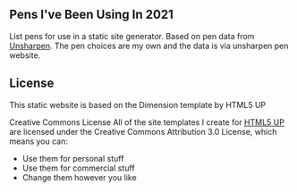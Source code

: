 Pens I've Been Using In 2021
----------------------

List pens for use in a static site generator. Based on pen data from [Unsharpen](https://unsharpen.com). The pen choices are my own and the data is via unsharpen pen website. 

License
----------------------

This static website is based on the Dimension template by HTML5 UP

Creative Commons License
All of the site templates I create for [HTML5 UP](https://html5up.net/) are licensed under the Creative Commons Attribution 3.0 License, which means you can:
 - Use them for personal stuff
 - Use them for commercial stuff
 - Change them however you like
